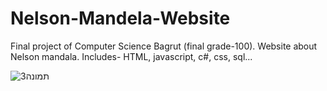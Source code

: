 # Nelson-Mandela-Website

Final project of Computer Science Bagrut (final grade-100). Website about Nelson mandala. Includes- HTML, javascript, c#, css, sql...

![תמונה3](https://user-images.githubusercontent.com/92210143/156211065-a8d1cbfd-c1c1-4191-a47f-5fa2bb75d3ee.png)
